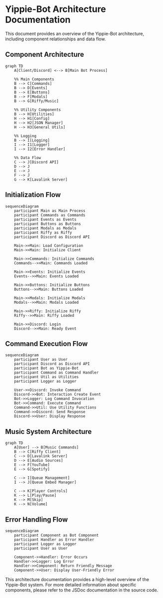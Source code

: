 # Yippie-Bot Architecture Documentation

This document provides an overview of the Yippie-Bot architecture, including component relationships and data flow.

## Component Architecture

```mermaid
graph TD
    A[Client/Discord] <--> B[Main Bot Process]
    
    %% Main Components
    B --> C[Commands]
    B --> D[Events]
    B --> E[Buttons]
    B --> F[Modals]
    B --> G[Riffy/Music]
    
    %% Utility Components
    B --> H[Utilities]
    H --> H1[Config]
    H --> H2[JSON Manager]
    H --> H3[General Utils]
    
    %% Logging
    B --> I[Logging]
    I --> I1[Logger]
    I --> I2[Error Handler]
    
    %% Data Flow
    C --> J[Discord API]
    D --> J
    E --> J
    F --> J
    G --> K[Lavalink Server]
```

## Initialization Flow

```mermaid
sequenceDiagram
    participant Main as Main Process
    participant Commands as Commands
    participant Events as Events
    participant Buttons as Buttons
    participant Modals as Modals
    participant Riffy as Riffy
    participant Discord as Discord API
    
    Main->>Main: Load Configuration
    Main->>Main: Initialize Client
    
    Main->>Commands: Initialize Commands
    Commands-->>Main: Commands Loaded
    
    Main->>Events: Initialize Events
    Events-->>Main: Events Loaded
    
    Main->>Buttons: Initialize Buttons
    Buttons-->>Main: Buttons Loaded
    
    Main->>Modals: Initialize Modals
    Modals-->>Main: Modals Loaded
    
    Main->>Riffy: Initialize Riffy
    Riffy-->>Main: Riffy Loaded
    
    Main->>Discord: Login
    Discord-->>Main: Ready Event
```

## Command Execution Flow

```mermaid
sequenceDiagram
    participant User as User
    participant Discord as Discord API
    participant Bot as Yippie-Bot
    participant Command as Command Handler
    participant Util as Utilities
    participant Logger as Logger
    
    User->>Discord: Invoke Command
    Discord->>Bot: Interaction Create Event
    Bot->>Logger: Log Command Invocation
    Bot->>Command: Execute Command
    Command->>Util: Use Utility Functions
    Command->>Discord: Send Response
    Discord->>User: Display Response
```

## Music System Architecture

```mermaid
graph TD
    A[User] --> B[Music Commands]
    B --> C[Riffy Client]
    C --> D[Lavalink Server]
    D --> E[Audio Sources]
    E --> F[YouTube]
    E --> G[Spotify]
    
    C --> I[Queue Management]
    I --> J[Queue Embed Manager]
    
    C --> K[Player Controls]
    K --> L[Play/Pause]
    K --> M[Skip]
    K --> N[Volume]
```

## Error Handling Flow

```mermaid
sequenceDiagram
    participant Component as Bot Component
    participant Handler as Error Handler
    participant Logger as Logger
    participant User as User
    
    Component->>Handler: Error Occurs
    Handler->>Logger: Log Error
    Handler->>Component: Return Friendly Message
    Component->>User: Display User-Friendly Error
```

This architecture documentation provides a high-level overview of the Yippie-Bot system. For more detailed information about specific components, please refer to the JSDoc documentation in the source code.